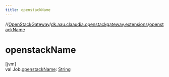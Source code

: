 ```yaml
---
title: openstackName
---
```

//[OpenStackGateway](../../index.html)/[dk.aau.claaudia.openstackgateway.extensions](index.html)/[openstackName](openstack-name.html)



# openstackName



[jvm]\
val Job.[openstackName](openstack-name.html): [String](https://kotlinlang.org/api/latest/jvm/stdlib/kotlin/-string/index.html)




